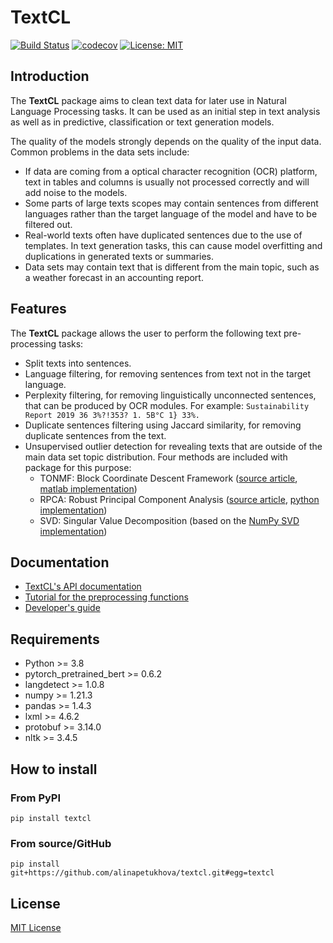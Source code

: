 # TextCL

[![Build Status](https://travis-ci.com/alinapetukhova/textcl.svg?branch=master)](https://travis-ci.com/github/alinapetukhova/textcl)
[![codecov](https://codecov.io/gh/alinapetukhova/textcl/branch/master/graph/badge.svg?token=jgYuXyGGjS)](https://codecov.io/gh/alinapetukhova/textcl)
[![License: MIT](https://img.shields.io/badge/License-MIT-yellow.svg)](https://opensource.org/licenses/MIT)

## Introduction

The **TextCL** package aims to clean text data for later use in Natural Language Processing tasks. It can be used as an initial step in text analysis as well as in predictive, classification or text generation models.

The quality of the models strongly depends on the quality of the input data. Common problems in the data sets include:

- If data are coming from a optical character recognition (OCR) platform, text in tables and columns is usually not processed correctly and will add noise to the models.
- Some parts of large texts scopes may contain sentences from different languages rather than the target language of the model and have to be filtered out.
- Real-world texts often have duplicated sentences due to the use of templates. In text generation tasks, this can cause model overfitting and duplications in generated texts or summaries.
- Data sets may contain text that is different from the main topic, such as a weather forecast in an accounting report.

## Features

The **TextCL** package allows the user to perform the following text pre-processing tasks:

- Split texts into sentences.
- Language filtering, for removing sentences from text not in the target language.
- Perplexity filtering, for removing linguistically unconnected sentences, that can be produced by OCR modules. For example: `Sustainability Report 2019 36 3%?!353? 1. 5В°C 1} 33%.`
- Duplicate sentences filtering using Jaccard similarity, for removing duplicate sentences from the text.
- Unsupervised outlier detection for revealing texts that are outside of the main data set topic distribution. Four methods are included with package for this purpose:
  - TONMF: Block Coordinate Descent Framework
    ([source article](https://arxiv.org/pdf/1701.01325.pdf),
    [matlab implementation](https://github.com/ramkikannan/outliernmf))
  - RPCA: Robust Principal Component Analysis
    ([source article](https://arxiv.org/pdf/0912.3599.pdf),
    [python implementation](https://github.com/dganguli/robust-pca))
  - SVD: Singular Value Decomposition
    (based on the [NumPy SVD implementation](https://numpy.org/doc/stable/reference/generated/numpy.linalg.svd.html))

## Documentation

* [TextCL's API documentation](https://alinapetukhova.github.io/textcl/docs/)
* [Tutorial for the preprocessing functions](https://nbviewer.jupyter.org/github/alinapetukhova/textcl/blob/master/examples/text_preprocessing_tutorial.ipynb)
* [Developer's guide](https://github.com/alinapetukhova/textcl/blob/master/doc/devguide.md)

## Requirements

- Python >= 3.8
- pytorch_pretrained_bert >= 0.6.2
- langdetect >= 1.0.8
- numpy >= 1.21.3
- pandas >= 1.4.3
- lxml >= 4.6.2
- protobuf >= 3.14.0
- nltk >= 3.4.5

## How to install

### From PyPI

```text
pip install textcl
```

### From source/GitHub

```text
pip install git+https://github.com/alinapetukhova/textcl.git#egg=textcl
```

## License

[MIT License](LICENSE)